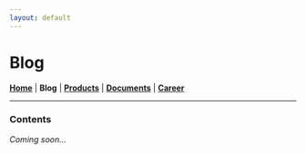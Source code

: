```yaml
---
layout: default
---
```

# Blog
<b>[Home](./index.html)</b> | <b>Blog</b> | <b>[Products](./products.html)</b> | <b>[Documents](./documents.html)</b> | <b>[Career](./career.html)</b>
* * *

### Contents

<i>Coming soon...</i>